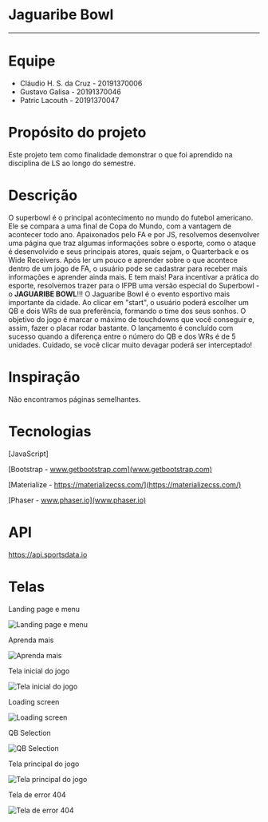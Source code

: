 # Jaguaribe Bowl

------------

# Equipe
- Cláudio H. S. da Cruz - 20191370006
- Gustavo Galisa - 20191370046
- Patric Lacouth - 20191370047

# Propósito do projeto
Este projeto tem como finalidade demonstrar o que foi aprendido na disciplina de LS ao longo do semestre.

# Descrição
O superbowl é o principal acontecimento no mundo do futebol americano. Ele se compara a uma final de Copa do Mundo, com a vantagem de acontecer todo ano.
Apaixonados pelo FA e por JS, resolvemos desenvolver uma página que traz algumas informações sobre o esporte, como o ataque é desenvolvido e seus principais atores, quais sejam, o Quarterback e os Wide Receivers.
Após ler um pouco e aprender sobre o que acontece dentro de um jogo de FA, o usuário pode se cadastrar para receber mais informações e aprender ainda mais.
E tem mais! Para incentivar a prática do esporte, resolvemos trazer para o IFPB uma versão especial do Superbowl - o **JAGUARIBE BOWL**!!!
O Jaguaribe Bowl é o evento esportivo mais importante da cidade. Ao clicar em "start", o usuário poderá escolher um QB e dois WRs de sua preferência, formando o time dos seus sonhos.
O objetivo do jogo é marcar o máximo de touchdowns que você conseguir e, assim, fazer o placar rodar bastante. O lançamento é concluído com sucesso quando a diferença entre o número do QB e dos WRs é de 5 unidades. Cuidado, se você clicar muito devagar poderá ser interceptado!

# Inspiração
Não encontramos páginas semelhantes.

# Tecnologias
[JavaScript]

[Bootstrap - www.getbootstrap.com](www.getbootstrap.com)

[Materialize - https://materializecss.com/](https://materializecss.com/)

[Phaser - www.phaser.io](www.phaser.io)

# API

https://api.sportsdata.io 

# Telas
Landing page e menu

![Landing page e menu](https://github.com/gustavogalisa/superbowljaguaribe/blob/master/Telas/landing_com_menu.PNG)

Aprenda mais

![Aprenda mais](https://github.com/gustavogalisa/superbowljaguaribe/blob/master/Telas/aprenda_mais.PNG)

Tela inicial do jogo

![Tela inicial do jogo](https://github.com/gustavogalisa/superbowljaguaribe/blob/master/Telas/inicial_jogo.PNG)

Loading screen

![Loading screen](https://github.com/gustavogalisa/superbowljaguaribe/blob/master/Telas/loading_screen.PNG)

QB Selection

![QB Selection](https://github.com/gustavogalisa/superbowljaguaribe/blob/master/Telas/qb_selection.PNG)

Tela principal do jogo

![Tela principal do jogo](https://github.com/gustavogalisa/superbowljaguaribe/blob/master/Telas/game_screen.PNG)

Tela de error 404

![Tela de error 404](https://github.com/gustavogalisa/superbowljaguaribe/blob/master/Telas/error404.PNG)
